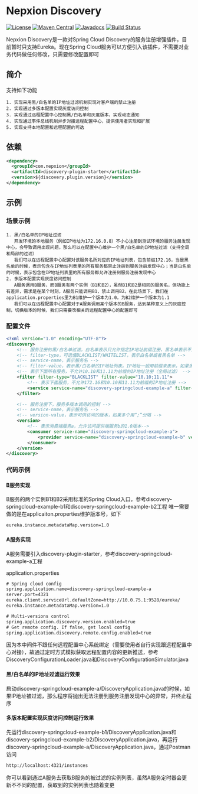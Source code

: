 # Nepxion Discovery
[![License](https://img.shields.io/badge/License-Apache%202.0-blue.svg?label=license)](https://github.com/Nepxion/Discovery/blob/master/LICENSE)
[![Maven Central](https://img.shields.io/maven-central/v/com.nepxion/discovery.svg?label=maven%20central)](http://search.maven.org/#search%7Cga%7C1%7Cg%3A%22com.nepxion%22%20AND%20discovery)
[![Javadocs](http://www.javadoc.io/badge/com.nepxion/discovery-plugin.svg)](http://www.javadoc.io/doc/com.nepxion/discovery-plugin)
[![Build Status](https://travis-ci.org/Nepxion/Discovery.svg?branch=master)](https://travis-ci.org/Nepxion/Discovery)

Nepxion Discovery是一款对Spring Cloud Discovery的服务注册增强插件，目前暂时只支持Eureka。现在Spring Cloud服务可以方便引入该插件，不需要对业务代码做任何修改，只需要修改配置即可

## 简介
支持如下功能

    1. 实现采用黑/白名单的IP地址过滤机制实现对客户端的禁止注册
    2. 实现通过多版本配置实现灰度访问控制
    3. 实现通过远程配置中心控制黑/白名单和灰度版本，实现动态通知	
    4. 实现通过事件总线机制异步对接远程配置中心，提供使用者实现和扩展
    5. 实现支持本地配置和远程配置的可选

## 依赖
```xml
<dependency>
  <groupId>com.nepxion</groupId>
  <artifactId>discovery-plugin-starter</artifactId>
  <version>${discovery.plugin.version}</version>
</dependency>
```

## 示例
### 场景示例

    1. 黑/白名单的IP地址过滤
       开发环境的本地服务（例如IP地址为172.16.0.8）不小心注册到测试环境的服务注册发现中心，会导致调用出现问题，那么可以在配置中心维护一个黑/白名单的IP地址过滤（支持全局和局部的过滤）
       我们可以在远程配置中心配置对该服务名所对应的IP地址列表，包含前缀172.16，当是黑名单的时候，表示包含在IP地址列表里的所有服务都禁止注册到服务注册发现中心；当是白名单的时候，表示包含在IP地址列表里的所有服务都允许注册到服务注册发现中心
    2. 多版本配置实现灰度访问控制
       A服务调用B服务，而B服务有两个实例（B1和B2），虽然B1和B2是相同的服务名，但功能上有差异，需求是在某个时刻，A服务只能调用B1，禁止调用B2。在此场景下，我们在application.properties里为B1维护一个版本为1.0，为B2维护一个版本为1.1
       我们可以在远程配置中心配置对于A服务调用某个版本的B服务，达到某种意义上的灰度控制，切换版本的时候，我们只需要改相关的远程配置中心的配置即可

### 配置文件
```xml
<?xml version="1.0" encoding="UTF-8"?>
<discovery>
    <!-- 服务注册的黑/白名单过滤。白名单表示只允许指定IP地址前缀注册，黑名单表示不允许指定IP地址前缀注册。每个服务只能同时开启要么白名单，要么黑名单 -->
    <!-- filter-type，可选值BLACKLIST/WHITELIST，表示白名单或者黑名单 -->	
    <!-- service-name，表示服务名 -->
    <!-- filter-value，表示黑/白名单的IP地址列表。IP地址一般用前缀来表示，如果多个用“;”分隔 -->
    <!-- 表示下面所有服务，不允许10.10和11.11为前缀的IP地址注册（全局过滤） -->
    <filter filter-type="BLACKLIST" filter-value="10.10;11.11">
        <!-- 表示下面服务，不允许172.16和10.10和11.11为前缀的IP地址注册 -->
        <service service-name="discovery-springcloud-example-a" filter-value="172.16"/>
    </filter>

    <!-- 服务注册下，服务多版本调用的控制 -->
    <!-- service-name，表示服务名 -->
    <!-- version-value，表示可供访问的版本，如果多个用“;”分隔 -->
    <version>
        <!-- 表示消费端服务a，允许访问提供端服务b的1.0版本-->
        <consumer service-name="discovery-springcloud-example-a">
            <provider service-name="discovery-springcloud-example-b" version-value="1.0"/>
        </consumer>
    </version>
</discovery>
```

### 代码示例
#### B服务实现
B服务的两个实例B1和B2采用标准的Spring Cloud入口，参考discovery-springcloud-example-b1和discovery-springcloud-example-b2工程
唯一需要做的是在applicaiton.properties维护版本号，如下
```xml
eureka.instance.metadataMap.version=1.0
```

#### A服务实现
A服务需要引入discovery-plugin-starter，参考discovery-springcloud-example-a工程

application.properties
```xml
# Spring cloud config
spring.application.name=discovery-springcloud-example-a
server.port=4321
eureka.client.serviceUrl.defaultZone=http://10.0.75.1:9528/eureka/
eureka.instance.metadataMap.version=1.0

# Multi-versions control
spring.application.discovery.version.enabled=true
# Get remote config. If false, get local config
spring.application.discovery.remote.config.enabled=true
```
因为本中间件不跟任何远程配置中心系统绑定（需要使用者自行实现跟远程配置中心对接），故通过定时方式模拟获取远程配置内容的更新推送，参考DiscoveryConfigurationLoader.java和DiscoveryConfigurationSimulator.java

#### 黑/白名单的IP地址过滤运行效果
启动discovery-springcloud-example-a/DiscoveryApplication.java的时候，如果IP地址被过滤，那么程序将抛出无法注册到服务注册发现中心的异常，并终止程序

#### 多版本配置实现灰度访问控制运行效果
先运行discovery-springcloud-example-b1/DiscoveryApplication.java和discovery-springcloud-example-b2/DiscoveryApplication.java，再运行discovery-springcloud-example-a/DiscoveryApplication.java，通过Postman访问
```xml
http://localhost:4321/instances
```
你可以看到通过A服务去获取B服务的被过滤的实例列表，虽然A服务定时器会更新不不同的配置，获取到的实例列表也随着变更

